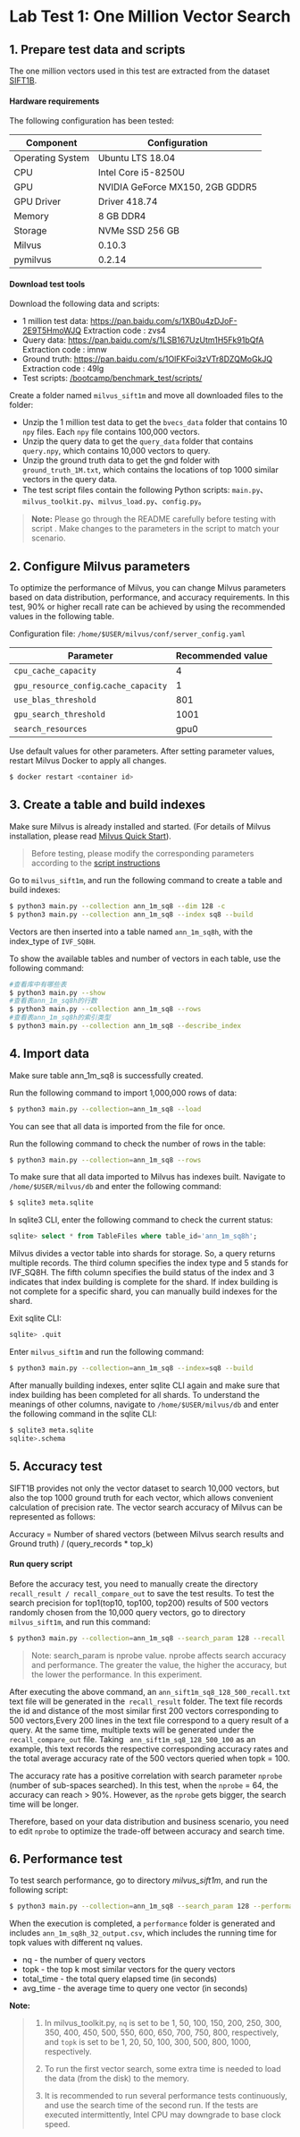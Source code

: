 # Lab Test 1: One Million Vector Search

## 1. Prepare test data and scripts

The one million vectors used in this test are extracted from the dataset [SIFT1B](http://corpus-texmex.irisa.fr/).

#### Hardware requirements

The following configuration has been tested:

| Component           |  Configuration                |
| ------------------ | -------------------------- |
| Operating System           | Ubuntu LTS 18.04 |
| CPU           | Intel Core i5-8250U           |
| GPU           | NVIDIA GeForce MX150, 2GB GDDR5  |
| GPU Driver    | Driver 418.74 |
| Memory        | 8 GB DDR4          |
| Storage       | NVMe SSD 256 GB             |
| Milvus       | 0.10.3            |
| pymilvus       | 0.2.14            |

#### Download test tools

Download the following data and scripts:

- 1 million test data: https://pan.baidu.com/s/1XB0u4zDJoF-2E9T5HmoWJQ  Extraction code : zvs4 
- Query data: https://pan.baidu.com/s/1LSB167UzUtm1H5Fk91bQfA   Extraction code : imnw 
- Ground truth: https://pan.baidu.com/s/1OlFKFoi3zVTr8DZQMoGkJQ Extraction code : 49lg
- Test scripts: [/bootcamp/benchmark_test/scripts/](/benchmark_test/scripts/)

Create a folder named `milvus_sift1m` and move all downloaded files to the folder:

- Unzip the 1 million test data to get the `bvecs_data` folder that contains 10 `npy` files. Each `npy` file contains 100,000 vectors.
- Unzip the query data to get the `query_data` folder that contains `query.npy`, which contains 10,000 vectors to query.
- Unzip the ground truth data to get the gnd folder with `ground_truth_1M.txt`, which contains the locations of top 1000 similar vectors in the query data.
- The test script files contain the following Python scripts: `main.py`、`milvus_toolkit.py`、`milvus_load.py`、`config.py`。

> **Note:** Please go through the README carefully before testing with script . Make changes to the parameters in the script to match your scenario.

## 2. Configure Milvus parameters

To optimize the performance of Milvus, you can change Milvus parameters based on data distribution, performance, and accuracy requirements. In this test, 90% or higher recall rate can be achieved by using the recommended values in the following table.

Configuration file: `/home/$USER/milvus/conf/server_config.yaml`

|         Parameter         | Recommended value |
| ---------------------- | ---- |
|       `cpu_cache_capacity`   |   4   |
|         `gpu_resource_config`.`cache_capacity`      |  1    |
|         `use_blas_threshold`	                |   801     |
|         `gpu_search_threshold`	                |   1001     |
|         `search_resources`	                |   gpu0     |


Use default values for other parameters. After setting parameter values, restart Milvus Docker to apply all changes.

```bash
$ docker restart <container id>
```

## 3. Create a table and build indexes

Make sure Milvus is already installed and started. (For details of Milvus installation, please read [Milvus Quick Start](https://milvus.io/docs/v0.10.3/install_milvus.md)).

>  Before testing, please modify the corresponding parameters according to the [script instructions](/benchmark_test/scripts/EN_README.md)


Go to `milvus_sift1m`, and run the following command to create a table and build indexes:

```bash
$ python3 main.py --collection ann_1m_sq8 --dim 128 -c
$ python3 main.py --collection ann_1m_sq8 --index sq8 --build 
```

Vectors are then inserted into a table named `ann_1m_sq8h`, with the index_type of `IVF_SQ8H`. 

To show the available tables and number of vectors in each table, use the following command:

```bash
#查看库中有哪些表
$ python3 main.py --show
#查看表ann_1m_sq8h的行数
$ python3 main.py --collection ann_1m_sq8 --rows
#查看表ann_1m_sq8h的索引类型
$ python3 main.py --collection ann_1m_sq8 --describe_index
```

## 4.  Import data

Make sure table ann_1m_sq8 is successfully created.

Run the following command to import 1,000,000 rows of data:

```bash
$ python3 main.py --collection=ann_1m_sq8 --load
```

You can see that all data is imported from the file for once.

Run the following command to check the number of rows in the table:

```bash
$ python3 main.py --collection=ann_1m_sq8 --rows
```

To make sure that all data imported to Milvus has indexes built. Navigate to `/home/$USER/milvus/db` and enter the following command:

```bash
$ sqlite3 meta.sqlite
```

In sqlite3 CLI, enter the following command to check the current status:

```sql
sqlite> select * from TableFiles where table_id='ann_1m_sq8h';
```

Milvus divides a vector table into shards for storage. So, a query returns multiple records. The third column specifies the index type and 5 stands for IVF_SQ8H. The fifth column specifies the build status of the index and 3 indicates that index building is complete for the shard. If index building is not complete for a specific shard, you can manually build indexes for the shard.

Exit sqlite CLI:

```sql
sqlite> .quit
```

Enter `milvus_sift1m` and run the following command:

```bash
$ python3 main.py --collection=ann_1m_sq8 --index=sq8 --build 
```

After manually building indexes, enter sqlite CLI again and make sure that index building has been completed for all shards. To understand the meanings of other columns, navigate to `/home/$USER/milvus/db` and enter the following command in the sqlite CLI:

```bash
$ sqlite3 meta.sqlite
sqlite>.schema
```

## 5. Accuracy test

SIFT1B provides not only the vector dataset to search 10,000 vectors, but also the top 1000 ground truth for each vector, which allows convenient calculation of precision rate. The vector search accuracy of Milvus can be represented as follows:

Accuracy = Number of shared vectors (between Milvus search results and Ground truth) / (query_records * top_k)

####  Run query script

Before the accuracy test, you need to manually create the directory `recall_result / recall_compare_out` to save the test results. To test the search precision for  top1(top10, top100, top200) results of 500 vectors randomly chosen from the 10,000 query vectors, go to directory `milvus_sift1m`, and run this command:

```bash
$ python3 main.py --collection=ann_1m_sq8 --search_param 128 --recall
```

> Note: search_param is nprobe value. nprobe affects search accuracy and performance. The greater the value, the higher the accuracy, but the lower the performance. In this experiment.

After executing the above command, an `ann_sift1m_sq8_128_500_recall.txt` text file will be generated in the` recall_result` folder. The text file records the id and distance of the most similar first 200 vectors corresponding to 500 vectors,Every 200 lines in the text file correspond to a query result of a query. At the same time, multiple texts will be generated under the `recall_compare_out` file. Taking ` ann_sift1m_sq8_128_500_100` as an example, this text records the respective corresponding accuracy rates and the total average accuracy rate of the 500 vectors queried when topk = 100.

The accuracy rate has a positive correlation with search parameter `nprobe` (number of sub-spaces searched). In this test, when the `nprobe` = 64, the accuracy can reach > 90%.  However, as the `nprobe` gets bigger, the search time will be longer. 

Therefore, based on your data distribution and business scenario, you need to edit `nprobe` to optimize the trade-off between accuracy and search time. 

## 6. Performance test

To test search performance, go to directory *milvus_sift1m*, and run the following script: 

```bash
$ python3 main.py --collection=ann_1m_sq8 --search_param 128 --performance
```

When the execution is completed, a `performance` folder is generated and includes `ann_1m_sq8h_32_output.csv`, which includes the running time for topk values with different nq values.

- nq - the number of query vectors
- topk - the top k most similar vectors for the query vectors 
- total_time - the total query elapsed time (in seconds)
- avg_time - the average time to query one vector (in seconds)

**Note:**

> 1. In milvus_toolkit.py, `nq` is set to be 1, 50, 100, 150, 200, 250, 300, 350, 400, 450, 500, 550, 600, 650, 700, 750, 800, respectively, and `topk` is set to be 1, 20, 50, 100, 300, 500, 800, 1000, respectively.
>
> 2. To run the first vector search, some extra time is needed to load the data (from the disk) to the memory.
>
> 3. It is recommended to run several performance tests continuously, and use the search time of the second run. If the tests are executed intermittently, Intel CPU may downgrade to base clock speed.
